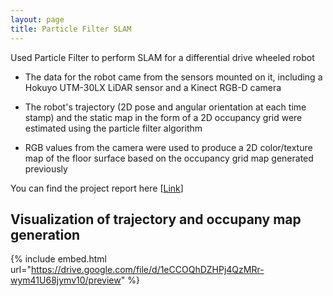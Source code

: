 ```yaml
---
layout: page
title: Particle Filter SLAM
---
```


Used Particle Filter to perform SLAM for a differential drive wheeled robot 

- The data for the robot came from the sensors mounted on it, including a Hokuyo UTM-30LX LiDAR sensor and a Kinect RGB-D camera

- The robot's trajectory (2D pose and angular orientation at each time stamp) and the static map in the form of a 2D occupancy grid were estimated using the particle filter algorithm

- RGB values from the camera were used to produce a 2D color/texture map of the floor surface based on the occupancy grid map generated previously

You can find the project report here [[Link](https://drive.google.com/file/d/1AQXA0KcFs-B63mxKaA_FmfN-TuLewVeh/view?usp=sharing)]

## Visualization of trajectory and occupany map generation
{% include embed.html url="https://drive.google.com/file/d/1eCCOQhDZHPj4QzMRr-wym41U68jymv10/preview" %}
<!-- <p style="text-align: center; font-style: italic;"> 
Visualization of trajectory and occupany grid generation using Particle Filter
</p> -->
<!-- {% include embed.html url="https://drive.google.com/file/d/1eCCOQhDZHPj4QzMRr-wym41U68jymv10/view?usp=sharing" %} -->
<!-- <iframe src="https://drive.google.com/file/d/1eCCOQhDZHPj4QzMRr-wym41U68jymv10/view?usp=sharing" width="640" height="480"></iframe> -->











